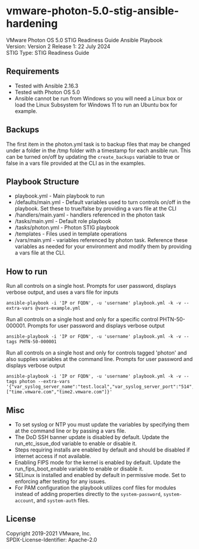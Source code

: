 # vmware-photon-5.0-stig-ansible-hardening
VMware Photon OS 5.0 STIG Readiness Guide Ansible Playbook  
Version: Version 2 Release 1: 22 July 2024  
STIG Type: STIG Readiness Guide  

## Requirements
- Tested with Ansible 2.16.3
- Tested with Photon OS 5.0
- Ansible cannot be run from Windows so you will need a Linux box or load the Linux Subsystem for Windows 11 to run an Ubuntu box for example.

## Backups
The first item in the photon.yml task is to backup files that may be changed under a folder in the /tmp folder with a timestamp for each ansible run.
This can be turned on/off by updating the `create_backups` variable to true or false in a vars file provided at the CLI as in the examples.

## Playbook Structure

- playbook.yml - Main playbook to run
- /defaults/main.yml - Default variables used to turn controls on/off in the playbook.  Set these to true/false by providing a vars file at the CLI
- /handlers/main.yaml - handlers referenced in the photon task
- /tasks/main.yml - Default role playbook
- /tasks/photon.yml - Photon STIG playbook
- /templates - Files used in template operations
- /vars/main.yml - variables referenced by photon task.  Reference these variables as needed for your environment and modify them by providing a vars file at the CLI.

## How to run

Run all controls on a single host. Prompts for user password, displays verbose output, and uses a vars file for inputs
```
ansible-playbook -i 'IP or FQDN', -u 'username' playbook.yml -k -v --extra-vars @vars-example.yml
```

Run all controls on a single host and only for a specific control PHTN-50-000001. Prompts for user password and displays verbose output  
```
ansible-playbook -i 'IP or FQDN', -u 'username' playbook.yml -k -v --tags PHTN-50-000001  
```

Run all controls on a single host and only for controls tagged 'photon' and also supplies variables at the command line. Prompts for user password and displays verbose output
```
ansible-playbook -i 'IP or FQDN', -u 'username' playbook.yml -k -v --tags photon --extra-vars '{"var_syslog_server_name":"test.local","var_syslog_server_port":"514","var_ntp_servers":["time.vmware.com","time2.vmware.com"]}'
```

## Misc
- To set syslog or NTP you must update the variables by specifying them at the command line or by passing a vars file.
- The DoD SSH banner update is disabled by default. Update the run_etc_issue_dod variable to enable or disable it.
- Steps requiring installs are enabled by default and should be disabled if internet access if not available.
- Enabling FIPS mode for the kernel is enabled by default. Update the run_fips_boot_enable variable to enable or disable it.
- SELinux is installed and enabled by default in permissive mode. Set to enforcing after testing for any issues.
- For PAM configuration the playbook utilizes conf files for modules instead of adding properties directly to the `system-password`, `system-account`, and `system-auth` files.

## License
Copyright 2019-2021 VMware, Inc.  
SPDX-License-Identifier: Apache-2.0  
